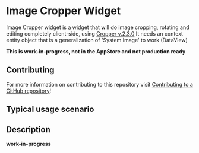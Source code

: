 # Image Cropper Widget

Image Cropper widget is a widget that will do image cropping, rotating and editing completely client-side, using [Cropper v.2.3.0](https://github.com/fengyuanchen/cropper)
It needs an context entity object that is a generalization of 'System.Image' to work (DataView)

**This is work-in-progress, not in the AppStore and not production ready**

## Contributing

For more information on contributing to this repository visit [Contributing to a GitHub repository](https://world.mendix.com/display/howto50/Contributing+to+a+GitHub+repository)!

## Typical usage scenario



## Description

**work-in-progress**
